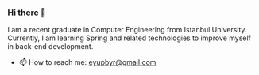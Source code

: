 ### Hi there 👋

<!--
**eyupbyr/eyupbyr** is a ✨ _special_ ✨ repository because its `README.md` (this file) appears on your GitHub profile.

Here are some ideas to get you started:

- 🔭 I’m currently working on ...
- 🌱 I’m currently learning ...
- 👯 I’m looking to collaborate on ...
- 🤔 I’m looking for help with ...
- 💬 Ask me about ...
- 📫 How to reach me: ...
- 😄 Pronouns: ...
- ⚡ Fun fact: ...
-->
I am a recent graduate in Computer Engineering from Istanbul University. Currently, I am learning Spring and related technologies to improve myself in back-end development.


- 📫 How to reach me: eyupbyr@gmail.com
